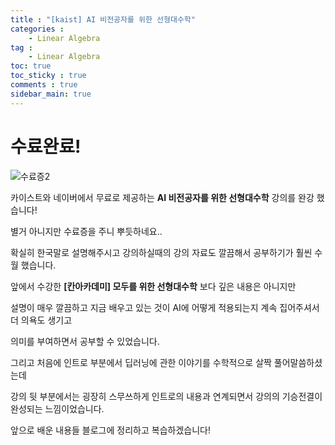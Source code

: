 ```yaml
---
title : "[kaist] AI 비전공자를 위한 선형대수학"
categories :
    - Linear Algebra
tag :
    - Linear Algebra
toc: true
toc_sticky : true
comments : true
sidebar_main: true
---
```


# 수료완료!

![수료증2](../../images/수료증2.png)





카이스트와 네이버에서 무료로 제공하는 **AI 비전공자를 위한 선형대수학** 강의를 완강 했습니다! 

별거 아니지만 수료증을 주니 뿌듯하네요..

확실히 한국말로 설명해주시고 강의하실때의 강의 자료도 깔끔해서 공부하기가 훨씬 수월 했습니다.

앞에서 수강한 **[칸아카데미] 모두를 위한 선형대수학** 보다 깊은 내용은 아니지만 

설명이 매우 깔끔하고 지금 배우고 있는 것이 AI에 어떻게 적용되는지 계속 집어주셔서 더 의욕도 생기고

의미를 부여하면서 공부할 수 있었습니다.

그리고 처음에 인트로 부분에서 딥러닝에 관한 이야기를 수학적으로 살짝 풀어말씀하셨는데

강의 뒷 부분에서는 굉장히 스무쓰하게 인트로의 내용과 연계되면서 강의의 기승전결이 완성되는 느낌이었습니다.

앞으로 배운 내용들 블로그에 정리하고 복습하겠습니다!